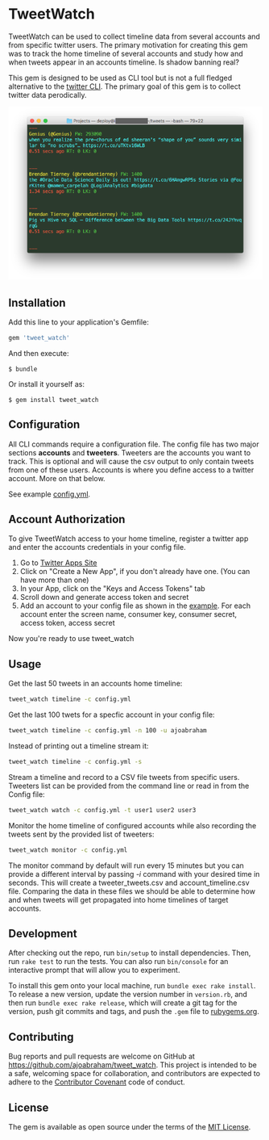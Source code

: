 # TweetWatch

TweetWatch can be used to collect timeline data from several accounts and from specific twitter users.  The primary motivation for creating this gem was to track the home timeline of several accounts and study how and when tweets appear in an accounts timeline.  Is shadow banning real?

This gem is designed to be used as CLI tool but is not a full fledged alternative to the [twitter CLI](https://github.com/sferik/t).  The primary goal of this gem is to collect twitter data perodically.

![Image of TweetWatch timeline streaming](https://raw.githubusercontent.com/ajoabraham/tweet_watch/master/timeline_streaming.png)

## Installation

Add this line to your application's Gemfile:

```ruby
gem 'tweet_watch'
```

And then execute:

    $ bundle

Or install it yourself as:

    $ gem install tweet_watch

## Configuration

All CLI commands require a configuration file.  The config file has two major sections **accounts** and **tweeters**.  Tweeters are the accounts you want to track.  This is optional and will cause the csv output to only contain tweets from one of these users.  Accounts is where you define access to a twitter account. More on that below.

See example [config.yml](config.yml). 

## Account Authorization

To give TweetWatch access to your home timeline, register a twitter app and enter the accounts credentials in your config file. 
1. Go to [Twitter Apps Site](https://apps.twitter.com/)
2. Click on "Create a New App", if you don't already have one. (You can have more than one)
3. In your App, click on the "Keys and Access Tokens" tab
4. Scroll down and generate access token and secret
5. Add an account to your config file as shown in the [example](config.yml).  For each account enter the screen name, consumer key, consumer secret, access token, access secret

Now you're ready to use tweet_watch

## Usage

Get the last 50 tweets in an accounts home timeline:

```sh
tweet_watch timeline -c config.yml
```

Get the last 100 twets for a specfic account in your config file:

```sh
tweet_watch timeline -c config.yml -n 100 -u ajoabraham
```

Instead of printing out a timeline stream it:

```sh
tweet_watch timeline -c config.yml -s
```

Stream a timeline and record to a CSV file tweets from specific users.  Tweeters list can be provided from the command line or read in from the Config file:

```sh
tweet_watch watch -c config.yml -t user1 user2 user3
```

Monitor the home timeline of configured accounts while also recording the tweets sent by the provided list of tweeters:
```sh
tweet_watch monitor -c config.yml
```

The monitor command by default will run every 15 minutes but you can provide a different interval by passing _-i_ command with your desired time in seconds.  This will create a tweeter_tweets.csv and account_timeline.csv file.  Comparing the data in these files we should be able to determine how and when tweets will get propagated into home timelines of target accounts.

## Development

After checking out the repo, run `bin/setup` to install dependencies. Then, run `rake test` to run the tests. You can also run `bin/console` for an interactive prompt that will allow you to experiment.

To install this gem onto your local machine, run `bundle exec rake install`. To release a new version, update the version number in `version.rb`, and then run `bundle exec rake release`, which will create a git tag for the version, push git commits and tags, and push the `.gem` file to [rubygems.org](https://rubygems.org).

## Contributing

Bug reports and pull requests are welcome on GitHub at https://github.com/ajoabraham/tweet_watch. This project is intended to be a safe, welcoming space for collaboration, and contributors are expected to adhere to the [Contributor Covenant](http://contributor-covenant.org) code of conduct.


## License

The gem is available as open source under the terms of the [MIT License](http://opensource.org/licenses/MIT).

